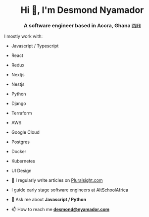 

<h1 align="center">Hi 👋, I'm Desmond Nyamador</h1>
<h3 align="center">A software engineer based in Accra, Ghana 🇬🇭</h3>

I mostly work with:
- Javascript / Typescript
- React
- Redux
- Nextjs
- Nestjs
- Python
- Django
- Terraform
- AWS
- Google Cloud
- Postgres
- Docker 
- Kubernetes
- UI Design


- 📝 I regularly write articles on [Pluralsight.com](Pluralsight.com)

-  I guide early stage software engineers at [AltSchoolAfrica](altschoolafrica.com)

- 💬 Ask me about **Javascript / Python**

- 📫 How to reach me **desmond@nyamador.com**





